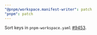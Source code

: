 ```yaml
---
"@pnpm/workspace.manifest-writer": patch
"pnpm": patch
---
```


Sort keys in `pnpm-workspace.yaml` [#9453](https://github.com/pnpm/pnpm/pull/9453).
